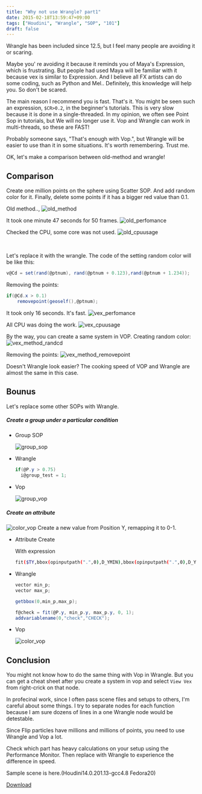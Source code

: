 ```yaml
---
title: "Why not use Wrangle? part1"
date: 2015-02-18T13:59:47+09:00
tags: ["Houdini", "Wrangle", "SOP", "101"]
draft: false
---
```



Wrangle has been included since 12.5, but I feel many people are avoiding it or scaring.

Maybe you' re avoiding it because it reminds you of Maya's Expression, which is frustrating. But people had used Maya will be familiar with it because vex is similar to Expression. And I believe all FX artists can do some coding, such as Python and Mel.. Definitely, this knowledge will help you. So don't be scared.


The main reason I recommend you is fast. That's it. You might be seen such an expression, `$CR>0.2`, in the beginner's tutorials. This is very slow because it is done in a single-threaded.
In my opinion, we often see Point Sop in tutorials, but We will no longer use it.
Vop and Wrangle can work in multi-threads, so these are FAST!

Probably someone says, "That's enough with Vop.", but Wrangle will be easier to use than it in some situations. It's worth remembering. Trust me.

OK, let's make a comparison between old-method and wrangle!


## Comparison 

Create one million points on the sphere using Scatter SOP. And add random color for it. Finally, delete some points if it has a bigger red value than 0.1.

Old method..,
![old_method](blog_01_006.png)

It took one minute 47 seconds for 50 frames.
![old_perfomance](blog_01_001.png)

Checked the CPU, some core was not used.
![old_cpuusage](blog_01_004.png)

<br>

Let's replace it with the wrangle. The code of the setting random color will be like this:
```c# {linenos=false}
v@Cd = set(rand(@ptnum), rand(@ptnum + 0.123),rand(@ptnum + 1.234));
```

Removing the points:
```c# {linenos=false}
if(@Cd.x > 0.1)
    removepoint(geoself(),@ptnum);
```
It took only 16 seconds. It's fast.
![vex_perfomance](blog_01_002.png)

All CPU was doing the work.
![vex_cpuusage](blog_01_005.png)

By the way, you can create a same system in VOP.
Creating random color:
![vex_method_randcd](blog_01_007.png)

Removing the points:
![vex_method_removepoint](blog_01_008.png)

Doesn't Wrangle look easier? The cooking speed of VOP and Wrangle are almost the same in this case.


## Bounus

Let's replace some other SOPs with Wrangle.

##### Create a group under a particular condition
  
  - Group SOP

    ![group_sop](blog_01_009.png)

  - Wrangle

    ```c# {linenos=false}
    if(@P.y > 0.75)
      i@group_test = 1;
    ```

  - Vop

    ![group_vop](blog_01_010.png)

##### Create an attribute
![color_vop](blog_01_011.png)
Create a new value from Position Y, remapping it to 0-1.
  
  - Attribute Create

    With expression

    ```bash {linenos=false}
    fit($TY,bbox(opinputpath(".",0),D_YMIN),bbox(opinputpath(".",0),D_YMAX),0,1)
    ```

  - Wrangle
    ```c# {linenos=false}
    vector min_p;
    vector max_p;

    getbbox(0,min_p,max_p);

    f@check = fit(@P.y, min_p.y, max_p.y, 0, 1);
    addvariablename(0,"check","CHECK");
    ```

  - Vop

    ![color_vop](blog_01_012.png)


## Conclusion

You might not know how to do the same thing with Vop in Wrangle. But you can get a cheat sheet after you create a system in vop and select `View Vex` from right-crick on that node.

In profecinal work, since I often pass scene files and setups to others, I'm careful about some things. I try to separate nodes for each function because I am sure dozens of lines in a one Wrangle node would be detestable.

Since Flip particles have millions and millions of points, you need to use Wrangle and Vop a lot. 

Check which part has heavy calculations on your setup using the Performance Monitor. Then replace with Wrangle to experience the difference in speed.

Sample scene is here.(Houdini14.0.201.13-gcc4.8  Fedora20)

[Download](wrangle_01.hiplc)